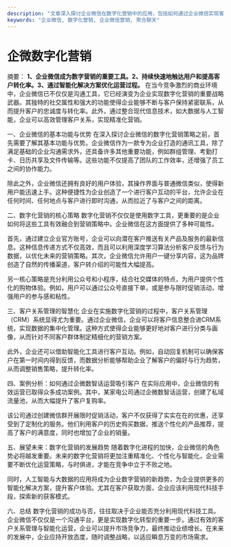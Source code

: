 ```yaml
---
description: "文章深入探讨企业微信在数字化营销中的应用，包括如何通过企业微信实现客户获取和品牌传播。"
keywords: "企业微信, 数字化营销, 企业微信营销, 聚合聊天"
---
```

# 企微数字化营销

摘要： 
**1、企业微信成为数字营销的重要工具。2、持续快速地触达用户和提高客户转化率。3、通过智能化解决方案优化运营过程。** 在当今竞争激烈的商业环境中，企业微信已不仅仅是沟通工具，它已经演变为企业实现数字化营销的重要战略武器。其独特的社交属性和强大的功能使得企业能够不断与客户保持紧密联系，从而提升客户的忠诚度与转化率。此外，通过整合现代信息技术，如大数据与人工智能，企业可以高效管理客户关系，实现精准化营销。

一、企业微信的基本功能与优势
在深入探讨企业微信的数字化营销策略之前，首先需要了解其基本功能与优势。企业微信作为一款专为企业打造的通讯工具，除了满足基础的企业沟通需求外，还具备许多其他重要功能，例如群组管理、考勤打卡、日历共享及文件传输等。这些功能不仅提高了团队的工作效率，还增强了员工之间的协作能力。

除此之外，企业微信还拥有良好的用户体验，其操作界面与普通微信类似，使得新用户能迅速上手。这种便捷性为企业创造了一个进行客户互动的平台，允许企业在任何时间、任何地点与客户进行即时沟通，从而拉近了与客户之间的距离。

二、数字化营销的核心策略
数字化营销不仅仅是使用数字工具，更重要的是企业如何将这些工具有效融合到营销策略中。企业微信在这方面提供了多种可能性。

首先，通过建立企业官方账号，企业可以向潜在客户推送有关产品及服务的最新信息。这种信息传递方式不仅高效，而且可以利用深度学习算法分析客户反馈与行为数据，以优化未来的营销策略。其次，企业微信允许用户一键分享内容，这为品牌创造了自然的传播渠道，客户转介绍的可能性大幅提高。

另一核心策略是充分利用公众号和小程序，结合社交媒体的特点，为用户提供个性化的购物体验。例如，用户可以通过公众号直接下单，或是参与限时促销活动，增强用户的参与感和粘性。

三、客户关系管理的智慧化
企业在实施数字化营销的过程中，客户关系管理（CRM）系统显得尤为重要。通过企业微信，企业可以将客户信息整合进CRM系统，实现数据的集中化管理。这种方式使得企业能够更好地对客户进行分类与画像，从而针对不同客户群体制定精细化的营销方案。

此外，企业还可以借助智能化工具进行客户互动。例如，自动回复机制可以确保客户在第一时间内得到反馈，而数据分析能够帮助企业了解客户的偏好与行为趋势，从而调整销售策略，提升转化率。

四、案例分析：如何通过企微数智话运营吸引客户
在实际应用中，企业微信的有效运营已取得众多成功案例。其中，某家电公司通过企微数智话运营，创建了私域流量池，从而大幅提升了客户复购率。

该公司通过创建微信群开展限时促销活动，客户不仅获得了实实在在的优惠，还享受到了定制化的服务。他们利用客户的历史购买数据，推送个性化的产品推荐，提高了客户的满意度，同时也增加了企业的销量。

五、展望未来：数字化营销的发展趋势
随着数字化进程的加快，企业微信的角色势必将越发重要。未来的数字化营销将更加注重精准化、个性化与智能化，企业需要不断优化运营策略，与时俱进，才能在竞争中立于不败之地。

同时，人工智能与大数据的应用将成为企业数字营销的新趋势，为企业提供更多的智能化解决方案，提升客户体验。尤其在客户获取方面，企业应该利用现代科技手段，探索新的获客模式。

六、总结
数字化营销的成功与否，往往取决于企业能否充分利用现代科技工具。企业微信不仅仅是一个沟通平台，更是实现数字化转型的重要一步。通过有效的客户关系管理与智能化运营，企业可以提升市场竞争力，最终推动业绩增长。在未来的发展中，企业应持开放态度，随时调整战略，以适应瞬息万变的市场需求。
